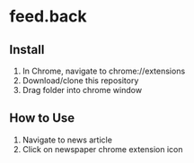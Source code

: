 # feed.back

## Install
1. In Chrome, navigate to chrome://extensions
2. Download/clone this repository
3. Drag folder into chrome window


## How to Use
1. Navigate to news article
2. Click on newspaper chrome extension icon
